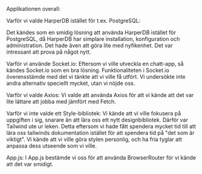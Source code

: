 Applikationen overall:

Varför vi valde HarperDB istället för t.ex. PostgreSQL:

Det kändes som en smidig lösning att använda HarperDB istället för PostgreSQL, då HarperDB har simplare installation, konfiguration och administration. 
Det hade även att göra lite med nyfikenhet. Det var intressant att prova på något nytt. 


Varför vi använde Socket.io:
Eftersom vi ville utveckla en chatt-app, så kändes Socket.io som en bra lösning. Funktionaliteten i Socket.io överensstämde med det vi tänkte att vi ville få utfört. Vi undersökte inte andra alternativ speciellt mycket, utan vi nöjde oss. 


Varför vi valde Axios:
Vi valde att använda Axios för att vi kände att det var lite lättare att jobba med jämfört med Fetch. 


Varför vi inte valde ett Style-bibliotek: 
Vi kände att vi ville fokusera på uppgiften i sig, snarare än att lära oss ett nytt designbibliotek. Därför var Tailwind ute ur leken. Detta eftersom vi hade fått spendera mycket tid till att lära oss tailwinds dokumentation istället för att spendera tid på "det som är viktigt".
Vi kände att vi ville göra stylen personlig, och ha fria tyglar att anpassa dess utseende som vi ville. 


App.js: 
I App.js bestämde vi oss för att använda BrowserRouter för vi kände att det var smidigt. 

